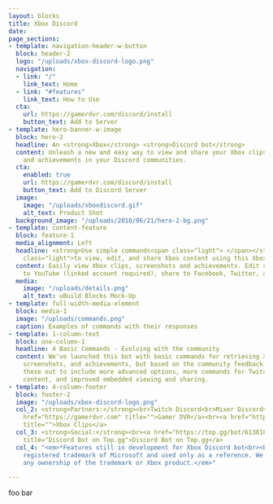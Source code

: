 ```yaml
---
layout: blocks
title: Xbox Discord
date: 
page_sections:
- template: navigation-header-w-button
  block: header-2
  logo: "/uploads/xbox-discord-logo.png"
  navigation:
  - link: "/"
    link_text: Home
  - link: "#features"
    link_text: How to Use
  cta:
    url: https://gamerdvr.com/discord/install
    button_text: Add to Server
- template: hero-banner-w-image
  block: hero-2
  headline: An <strong>Xbox</strong> <strong>Discord bot</strong>
  content: Unleash a new and easy way to view and share your Xbox clips, screenshots,
    and achievements in your Discord communities.
  cta:
    enabled: true
    url: https://gamerdvr.com/discord/install
    button_text: Add to Discord Server
  image:
    image: "/uploads/xboxdiscord.gif"
    alt_text: Product Shot
  background_image: "/uploads/2018/06/21/hero-2-bg.png"
- template: content-feature
  block: feature-1
  media_alignment: Left
  headline: <strong>Use simple commands<span class="light"> </span></strong><span
    class="light">to view, edit, and share Xbox content using this Xbox Discord bot</span>
  content: Easily view Xbox clips, screenshots and achievements. Edit clips, upload
    to YouTube (linked account required), share to Facebook, Twitter, and more*.
  media:
    image: "/uploads/details.png"
    alt_text: uBuild Blocks Mock-Up
- template: full-width-media-element
  block: media-1
  image: "/uploads/commands.png"
  caption: Examples of commands with their responses
- template: 1-column-text
  block: one-column-1
  headline: 4 Basic Commands - Evolving with the community
  content: We've launched this bot with basic commands for retrieving Xbox clips,
    screenshots, and achievements, but based on the community feedback we will build
    these out to include more advanced options, more commands for Twitch and Mixer
    content, and improved embedded viewing and sharing.
- template: 4-column-footer
  block: footer-2
  image: "/uploads/xbox-discord-logo.png"
  col_2: <strong>Partners:</strong><br>Twitch Discord<br>Mixer Discord<strong><br></strong><a
    href="https://gamerdvr.com" title="">Gamer DVR</a><br><a href="https://xboxclips.co"
    title="">Xbox Clips</a>
  col_3: <strong>Social:</strong><br><a href="https://top.gg/bot/613818499285909504"
    title="Discord Bot on Top.gg">Discord Bot on Top.gg</a>
  col_4: "<em>*Features still in development for Xbox Discord bot<br><br>Xbox is a
    registered trademark of Microsoft and used only as a reference. We do not claim
    any ownership of the trademark or Xbox product.</em>"

---
```

foo bar